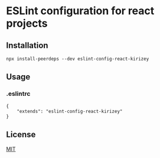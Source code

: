 # ESLint configuration for react projects

## Installation
```
npx install-peerdeps --dev eslint-config-react-kirizey
```

## Usage
### .eslintrc

```
{
    "extends": "eslint-config-react-kirizey"
}
```

## License
[MIT](https://choosealicense.com/licenses/mit/)